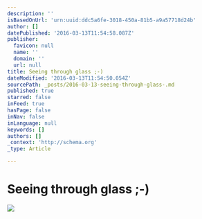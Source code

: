 ```yaml
---
description: ''
isBasedOnUrl: 'urn:uuid:ddc5a6fe-3018-450a-81b5-a9a57718d24b'
author: []
datePublished: '2016-03-13T11:54:58.087Z'
publisher:
  favicon: null
  name: ''
  domain: ''
  url: null
title: Seeing through glass ;-)
dateModified: '2016-03-13T11:54:50.054Z'
sourcePath: _posts/2016-03-13-seeing-through-glass-.md
published: true
starred: false
inFeed: true
hasPage: false
inNav: false
inLanguage: null
keywords: []
authors: []
_context: 'http://schema.org'
_type: Article

---
```

# Seeing through glass ;-)
![](https://the-grid-user-content.s3-us-west-2.amazonaws.com/7e084b70-0bea-4256-8915-9ab7c8ef0453.png)